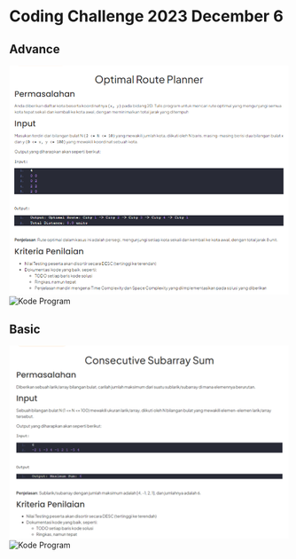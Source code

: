 # Coding Challenge 2023 December 6

## Advance

![Soal Advance](advance.png)
![Kode Program](advance.go)

## Basic

![Soal Advance](basic.png)
![Kode Program](basic.go)